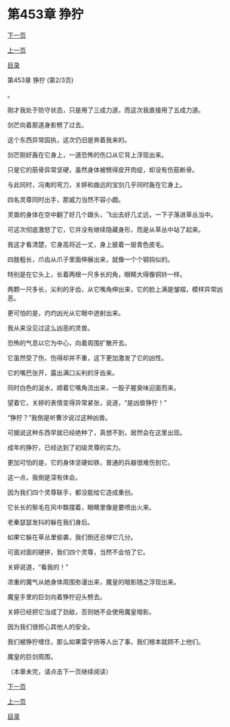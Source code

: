 <h1>第453章    狰狞</h1>
            <div><p><a href="./1358_%E7%AC%AC453%E7%AB%A0_%E7%8B%B0%E7%8B%9E.md">下一页</a></p><p><a href="./1356_%E7%AC%AC453%E7%AB%A0_%E7%8B%B0%E7%8B%9E.md">上一页</a></p><p><a href="../">目录</a></p></div>
            <div><p>第453章    狰狞 (第2/3页)</p><p>。</p><p>刚才我处于防守状态，只是用了三成力道，而这次我直接用了五成力道。</p><p>剑芒向着那道身影劈了过去。</p><p>这个东西异常固执，这次仍旧是奔着我来的。</p><p>剑芒刚好轰在它身上，一道恐怖的伤口从它背上浮现出来。</p><p>只是它的筋骨异常坚硬，虽然身体被劈得皮开肉绽，却没有伤筋断骨。</p><p>与此同时，冯夷的弯刀，关婷和曲远的宝剑几乎同时轰在它身上。</p><p>四名灵尊同时出手，那威力当然不容小觑。</p><p>灵兽的身体在空中翻了好几个跟头，飞出去好几丈远，一下子落进草丛当中。</p><p>可这次彻底激怒了它，它并没有继续隐藏身形，而是从草丛中站了起来。</p><p>我这才看清楚，它身高将近一丈，身上披着一层青色皮毛。</p><p>四肢粗长，爪齿从爪子里面伸展出来，就像一个个钢钩似的。</p><p>特别是在它头上，长着两根一尺多长的角，眼睛大得像铜铃一样。</p><p>两颗一尺多长，尖利的牙齿，从它嘴角伸出来，它的脸上满是皱褶，模样异常凶恶。</p><p>更可怕的是，灼灼凶光从它眼中迸射出来。</p><p>我从来没见过这么凶恶的灵兽。</p><p>恐怖的气息以它为中心，向着周围扩散开去。</p><p>它虽然受了伤，伤得却并不重，这下更加激发了它的凶性。</p><p>它的嘴巴张开，露出满口尖利的牙齿来。</p><p>同时白色的涎水，顺着它嘴角流出来，一股子腥臭味迎面而来。</p><p>望着它，关婷的表情变得异常紧张，说道，“是凶兽狰狞！”</p><p>“狰狞？”我倒是听曹汐说过这种凶兽。</p><p>可据说这种东西早就已经绝种了，真想不到，居然会在这里出现。</p><p>成年的狰狞，已经达到了初级灵尊的实力。</p><p>更加可怕的是，它的身体坚硬如铁，普通的兵器很难伤到它。</p><p>这一点，我倒是深有体会。</p><p>因为我们四个灵尊联手，都没能给它造成重创。</p><p>它长长的鬃毛在风中飘摆着，眼睛里像是要喷出火来。</p><p>老秦瑟瑟发抖的躲在我们身后。</p><p>如果它躲在草丛里偷袭，我们倒还忌惮它几分。</p><p>可面对面的硬拼，我们四个灵尊，当然不会怕了它。</p><p>关婷说道，“看我的！”</p><p>浓重的魔气从她身体周围弥漫出来，魔皇的暗影随之浮现出来。</p><p>魔皇手里的巨剑向着狰狞迎头劈去。</p><p>关婷已经把它当成了劲敌，否则她不会使用魔皇暗影。</p><p>因为我们很担心其他人的安全。</p><p>我们被狰狞缠住，那么如果雷宇扬等人出了事，我们根本就顾不上他们。</p><p>魔皇的巨剑周围，</p><p>（本章未完，请点击下一页继续阅读）</p></div>
            <div><p><a href="./1358_%E7%AC%AC453%E7%AB%A0_%E7%8B%B0%E7%8B%9E.md">下一页</a></p><p><a href="./1356_%E7%AC%AC453%E7%AB%A0_%E7%8B%B0%E7%8B%9E.md">上一页</a></p><p><a href="../">目录</a></p></div>